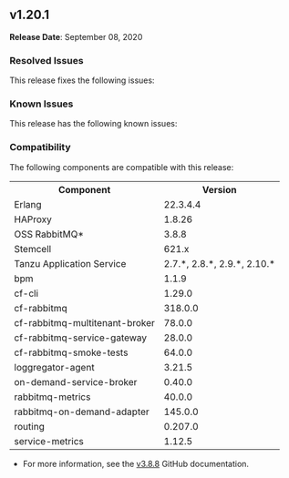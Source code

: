 ## <a id="1-20-1"></a> v1.20.1

**Release Date**: September 08, 2020

### Resolved Issues

This release fixes the following issues:


### Known Issues

This release has the following known issues:


### Compatibility

The following components are compatible with this release:

<table class="nice"> <th>Component</th> <th>Version</th> 	<tr>
		<td>Erlang</td>
		<td>22.3.4.4</td>
	</tr>
	<tr>
		<td>HAProxy</td>
		<td>1.8.26</td>
	</tr>
	<tr>
		<td>OSS RabbitMQ*</td>
		<td>3.8.8</td>
	</tr>
	<tr>
		<td>Stemcell</td>
		<td>621.x</td>
	</tr>
	<tr>
		<td>Tanzu Application Service</td>
		<td>2.7.*, 2.8.*, 2.9.*, 2.10.*</td>
	</tr>
	<tr>
		<td>bpm</td>
		<td>1.1.9</td>
	</tr>
	<tr>
		<td>cf-cli</td>
		<td>1.29.0</td>
	</tr>
	<tr>
		<td>cf-rabbitmq</td>
		<td>318.0.0</td>
	</tr>
	<tr>
		<td>cf-rabbitmq-multitenant-broker</td>
		<td>78.0.0</td>
	</tr>
	<tr>
		<td>cf-rabbitmq-service-gateway</td>
		<td>28.0.0</td>
	</tr>
	<tr>
		<td>cf-rabbitmq-smoke-tests</td>
		<td>64.0.0</td>
	</tr>
	<tr>
		<td>loggregator-agent</td>
		<td>3.21.5</td>
	</tr>
	<tr>
		<td>on-demand-service-broker</td>
		<td>0.40.0</td>
	</tr>
	<tr>
		<td>rabbitmq-metrics</td>
		<td>40.0.0</td>
	</tr>
	<tr>
		<td>rabbitmq-on-demand-adapter</td>
		<td>145.0.0</td>
	</tr>
	<tr>
		<td>routing</td>
		<td>0.207.0</td>
	</tr>
	<tr>
		<td>service-metrics</td>
		<td>1.12.5</td>
	</tr></table>

* For more information, see the <a href="https://github.com/rabbitmq/rabbitmq-server/releases/tag/v3.8.8">v3.8.8</a> GitHub documentation.
